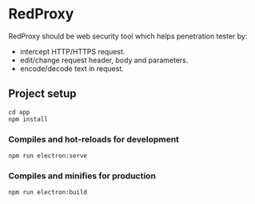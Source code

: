 # RedProxy
RedProxy should be web security tool which helps penetration tester by:
- intercept HTTP/HTTPS request.
- edit/change request header, body and parameters.
- encode/decode text in request.

## Project setup
```
cd app
npm install
```

### Compiles and hot-reloads for development
```
npm run electron:serve
```

### Compiles and minifies for production
```
npm run electron:build
```
